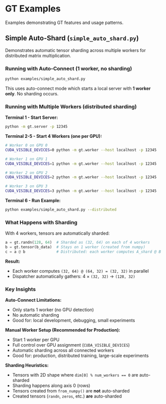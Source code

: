 # GT Examples

Examples demonstrating GT features and usage patterns.

## Simple Auto-Shard (`simple_auto_shard.py`)

Demonstrates automatic tensor sharding across multiple workers for distributed matrix multiplication.

### Running with Auto-Connect (1 worker, no sharding)

```bash
python examples/simple_auto_shard.py
```

This uses auto-connect mode which starts a local server with **1 worker only**. No sharding occurs.

### Running with Multiple Workers (distributed sharding)

**Terminal 1 - Start Server:**
```bash
python -m gt.server -p 12345
```

**Terminal 2-5 - Start 4 Workers (one per GPU):**
```bash
# Worker 0 on GPU 0
CUDA_VISIBLE_DEVICES=0 python -m gt.worker --host localhost -p 12345

# Worker 1 on GPU 1
CUDA_VISIBLE_DEVICES=1 python -m gt.worker --host localhost -p 12345

# Worker 2 on GPU 2
CUDA_VISIBLE_DEVICES=2 python -m gt.worker --host localhost -p 12345

# Worker 3 on GPU 3
CUDA_VISIBLE_DEVICES=3 python -m gt.worker --host localhost -p 12345
```

**Terminal 6 - Run Example:**
```bash
python examples/simple_auto_shard.py --distributed
```

### What Happens with Sharding

With 4 workers, tensors are automatically sharded:

```python
a = gt.randn(128, 64)  # Sharded as (32, 64) on each of 4 workers
b = gt.tensor(b_data)  # Stays on 1 worker (created from numpy)
c = a @ b              # Distributed: each worker computes A_shard @ B
```

**Result:**
- Each worker computes `(32, 64) @ (64, 32) = (32, 32)` in parallel
- Dispatcher automatically gathers: 4 × `(32, 32)` → `(128, 32)`

### Key Insights

**Auto-Connect Limitations:**
- Only starts 1 worker (no GPU detection)
- No automatic sharding
- Good for: local development, debugging, small experiments

**Manual Worker Setup (Recommended for Production):**
- Start 1 worker per GPU
- Full control over GPU assignment (`CUDA_VISIBLE_DEVICES`)
- Automatic sharding across all connected workers
- Good for: production, distributed training, large-scale experiments

**Sharding Heuristics:**
- Tensors with 2D shape where `dim[0] % num_workers == 0` are auto-sharded
- Sharding happens along axis 0 (rows)
- Tensors created from `from_numpy()` are **not** auto-sharded
- Created tensors (`randn`, `zeros`, etc.) **are** auto-sharded
